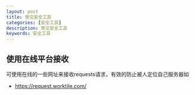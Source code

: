 ```yaml
---
layout: post
title: 常见安全工具
categories: [安全工具]
description: 常见安全工具
keywords: 安全工具 
---
```




## 使用在线平台接收 

可使用在线的一些网址来接收requests请求，有效的防止被人定位自己服务器如

- https://request.worktile.com/